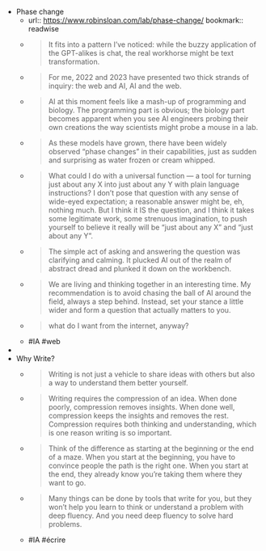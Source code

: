 - Phase change
	- url:: https://www.robinsloan.com/lab/phase-change/
	  bookmark:: readwise
	- > It fits into a pattern I’ve noticed: while the buzzy application of the GPT-alikes is chat, the real workhorse might be text transformation.
	- > For me, 2022 and 2023 have presented two thick strands of inquiry: the web and AI, AI and the web.
	- > AI at this moment feels like a mash-up of programming and biology. The programming part is obvious; the biology part becomes apparent when you see AI engineers probing their own creations the way scientists might probe a mouse in a lab.
	- > As these models have grown, there have been widely observed “phase changes” in their capabilities, just as sudden and surprising as water frozen or cream whipped.
	- > What could I do with a universal function — a tool for turning just about any X into just about any Y with plain language instructions?
	  I don’t pose that question with any sense of wide-eyed expectation; a reasonable answer might be, eh, nothing much. But I think it IS the question, and I think it takes some legitimate work, some strenuous imagination, to push yourself to believe it really will be “just about any X” and “just about any Y”.
	- > The simple act of asking and answering the question was clarifying and calming. It plucked AI out of the realm of abstract dread and plunked it down on the workbench.
	- > We are living and thinking together in an interesting time. My recommendation is to avoid chasing the ball of AI around the field, always a step behind. Instead, set your stance a little wider and form a question that actually matters to you.
	- > what do I want from the internet, anyway?
	- #IA #web
-
- Why Write?
	- > Writing is not just a vehicle to share ideas with others but also a way to understand them better yourself.
	- > Writing requires the compression of an idea. When done poorly, compression removes insights. When done well, compression keeps the insights and removes the rest. Compression requires both thinking and understanding, which is one reason writing is so important.
	- > Think of the difference as starting at the beginning or the end of a maze. When you start at the beginning, you have to convince people the path is the right one. When you start at the end, they already know you’re taking them where they want to go.
	- > Many things can be done by tools that write for you, but they won’t help you learn to think or understand a problem with deep fluency. And you need deep fluency to solve hard problems.
	- #IA #écrire